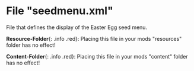 # File "seedmenu.xml"

File that defines the display of the Easter Egg seed menu.

**Resource-Folder**{: .info .red}: Placing this file in your mods "resources" folder has no effect!

**Content-Folder**{: .info .red}: Placing this file in your mods "content" folder has no effect!